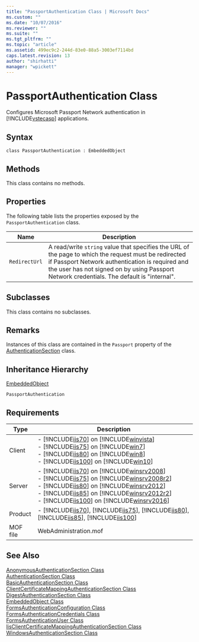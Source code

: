 ```yaml
---
title: "PassportAuthentication Class | Microsoft Docs"
ms.custom: ""
ms.date: "10/07/2016"
ms.reviewer: ""
ms.suite: ""
ms.tgt_pltfrm: ""
ms.topic: "article"
ms.assetid: 499ec9c2-244d-83e0-88a5-3003ef7114bd
caps.latest.revision: 13
author: "shirhatti"
manager: "wpickett"
---
```

# PassportAuthentication Class
Configures Microsoft Passport Network authentication in [!INCLUDE[vstecasp](../wmi-provider/includes/vstecasp-md.md)] applications.  
  
## Syntax  
  
```vbs  
class PassportAuthentication : EmbeddedObject  
```  
  
## Methods  
 This class contains no methods.  
  
## Properties  
 The following table lists the properties exposed by the `PassportAuthentication` class.  
  
|Name|Description|  
|----------|-----------------|  
|`RedirectUrl`|A read/write `string` value that specifies the URL of the page to which the request must be redirected if Passport Network authentication is required and the user has not signed on by using Passport Network credentials. The default is "internal".|  
  
## Subclasses  
 This class contains no subclasses.  
  
## Remarks  
 Instances of this class are contained in the `Passport` property of the [AuthenticationSection](../wmi-provider/authenticationsection-class1.md) class.  
  
## Inheritance Hierarchy  
 [EmbeddedObject](../wmi-provider/embeddedobject-class1.md)  
  
 `PassportAuthentication`  
  
## Requirements  
  
|Type|Description|  
|----------|-----------------|  
|Client|-   [!INCLUDE[iis70](../wmi-provider/includes/iis70-md.md)] on [!INCLUDE[winvista](../wmi-provider/includes/winvista-md.md)]<br />-   [!INCLUDE[iis75](../wmi-provider/includes/iis75-md.md)] on [!INCLUDE[win7](../wmi-provider/includes/win7-md.md)]<br />-   [!INCLUDE[iis80](../wmi-provider/includes/iis80-md.md)] on [!INCLUDE[win8](../wmi-provider/includes/win8-md.md)]<br />-   [!INCLUDE[iis100](../wmi-provider/includes/iis100-md.md)] on [!INCLUDE[win10](../wmi-provider/includes/win10-md.md)]|  
|Server|-   [!INCLUDE[iis70](../wmi-provider/includes/iis70-md.md)] on [!INCLUDE[winsrv2008](../wmi-provider/includes/winsrv2008-md.md)]<br />-   [!INCLUDE[iis75](../wmi-provider/includes/iis75-md.md)] on [!INCLUDE[winsrv2008r2](../wmi-provider/includes/winsrv2008r2-md.md)]<br />-   [!INCLUDE[iis80](../wmi-provider/includes/iis80-md.md)] on [!INCLUDE[winsrv2012](../wmi-provider/includes/winsrv2012-md.md)]<br />-   [!INCLUDE[iis85](../wmi-provider/includes/iis85-md.md)] on [!INCLUDE[winsrv2012r2](../wmi-provider/includes/winsrv2012r2-md.md)]<br />-   [!INCLUDE[iis100](../wmi-provider/includes/iis100-md.md)] on [!INCLUDE[winsrv2016](../wmi-provider/includes/winsrv2016-md.md)]|  
|Product|-   [!INCLUDE[iis70](../wmi-provider/includes/iis70-md.md)], [!INCLUDE[iis75](../wmi-provider/includes/iis75-md.md)], [!INCLUDE[iis80](../wmi-provider/includes/iis80-md.md)], [!INCLUDE[iis85](../wmi-provider/includes/iis85-md.md)], [!INCLUDE[iis100](../wmi-provider/includes/iis100-md.md)]|  
|MOF file|WebAdministration.mof|  
  
## See Also  
 [AnonymousAuthenticationSection Class](../wmi-provider/anonymousauthenticationsection-class1.md)   
 [AuthenticationSection Class](../wmi-provider/authenticationsection-class1.md)   
 [BasicAuthenticationSection Class](../wmi-provider/basicauthenticationsection-class.md)   
 [ClientCertificateMappingAuthenticationSection Class](../wmi-provider/clientcertificatemappingauthenticationsection-class.md)   
 [DigestAuthenticationSection Class](../wmi-provider/digestauthenticationsection-class.md)   
 [EmbeddedObject Class](../wmi-provider/embeddedobject-class1.md)   
 [FormsAuthenticationConfiguration Class](../wmi-provider/formsauthenticationconfiguration-class.md)   
 [FormsAuthenticationCredentials Class](../wmi-provider/formsauthenticationcredentials-class.md)   
 [FormsAuthenticationUser Class](../wmi-provider/formsauthenticationuser-class.md)   
 [IisClientCertificateMappingAuthenticationSection Class](../wmi-provider/iisclientcertificatemappingauthenticationsection-class.md)   
 [WindowsAuthenticationSection Class](../wmi-provider/windowsauthenticationsection-class.md)